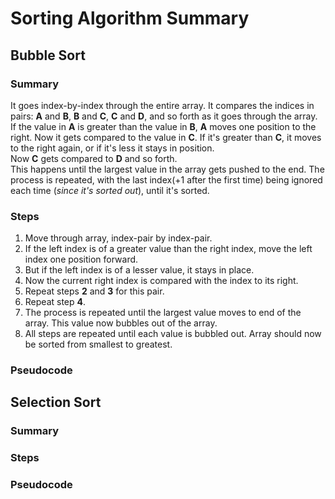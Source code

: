 # Sorting Algorithm Summary

## Bubble Sort

### Summary
It goes index-by-index through the entire array. It compares the indices in pairs: **A** and **B**, **B** and **C**, **C** and **D**, and so forth as it goes through the array.  
If the value in **A** is greater than the value in **B**, **A** moves one position to the right. Now it gets compared to the value in **C**. If it's greater than **C**, it moves to the right again, or if it's less it stays in position.  
Now **C** gets compared to **D** and so forth.  
This happens until the largest value in the array gets pushed to the end. The process is repeated, with the last index(+1 after the first time) being ignored each time (*since it's sorted out*), until it's sorted.

### Steps

1. Move through array, index-pair by index-pair.
2. If the left index is of a greater value than the right index, move the left index one position forward. 
3. But if the left index is of a lesser value, it stays in place.
4. Now the current right index is compared with the index to its right.
5. Repeat steps **2** and **3** for this pair.
6. Repeat step **4**.
7. The process is repeated until the largest value moves to end of the array. This value now bubbles out of the array.
8. All steps are repeated until each value is bubbled out. Array should now be sorted from smallest to greatest.

### Pseudocode 


## Selection Sort

### Summary

### Steps

### Pseudocode 